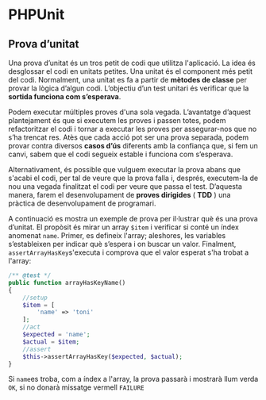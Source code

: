 # PHPUnit

## Prova d’unitat

Una prova d’unitat és un tros petit de codi que utilitza l'aplicació. La idea és desglossar el  codi en unitats petites. Una unitat és el component més petit del codi. Normalment, una unitat es fa a partir de **mètodes de classe** per provar la lògica d’algun codi. L’objectiu d’un test unitari és verificar que la **sortida funciona com s’esperava**.

Podem executar múltiples proves d'una sola vegada. L’avantatge d’aquest plantejament és que si executem les proves i passen totes, podem refactoritzar el  codi i tornar a executar les proves per assegurar-nos que no s’ha trencat res. Atès que cada acció pot ser una prova separada, podem provar contra diversos **casos d’ús** diferents amb la confiança que, si fem un canvi, sabem que el codi segueix estable i funciona com s’esperava.

Alternativament, és possible que vulguem executar la prova abans que s'acabi el codi, per tal de veure que la prova falla i, després, executem-la de nou una vegada finalitzat el codi per veure que passa el test. D’aquesta manera, farem el desenvolupament de **proves dirigides** \( **TDD** \) una pràctica de desenvolupament de programari.

A continuació es mostra un exemple de prova per il·lustrar què és una prova d’unitat. El propòsit és mirar un array `$item` i verificar si conté un índex anomenat `name`. Primer, es defineix l'array; aleshores, les variables s’estableixen per indicar què s’espera i on buscar un valor. Finalment, `assertArrayHasKey`s'executa  i comprova que el valor esperat s'ha trobat a l'array:

```php
/** @test */
public function arrayHasKeyName()
{
    //setup
    $item = [
        'name' => 'toni'
    ];
    //act
    $expected = 'name';
    $actual = $item;
    //assert
    $this->assertArrayHasKey($expected, $actual);
}
```

Si `name`es troba, com a índex a l'array, la prova passarà i mostrarà llum verda `OK`, si no donarà missatge  vermell `FAILURE` 


